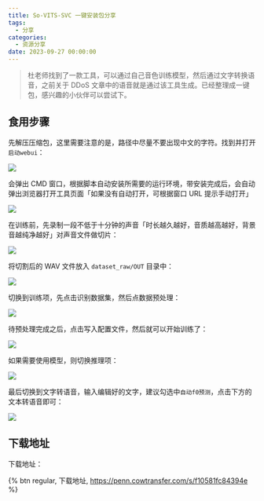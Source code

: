 ```yaml
---
title: So-VITS-SVC 一键安装包分享
tags:
  - 分享
categories:
  - 资源分享
date: 2023-09-27 00:00:00
---
```


> 杜老师找到了一款工具，可以通过自己音色训练模型，然后通过文字转换语音，之前关于 DDoS 文章中的语音就是通过该工具生成。已经整理成一键包，感兴趣的小伙伴可以尝试下。

<!-- more -->

## 食用步骤

先解压压缩包，这里需要注意的是，路径中尽量不要出现中文的字符。找到并打开`启动webui`：

![](https://cdn.dusays.com/2023/09/630-1.jpg)

会弹出 CMD 窗口，根据脚本自动安装所需要的运行环境，带安装完成后，会自动弹出浏览器打开工具页面「如果没有自动打开，可根据窗口 URL 提示手动打开」

![](https://cdn.dusays.com/2023/09/630-2.jpg)

在训练前，先录制一段不低于十分钟的声音「时长越久越好，音质越高越好，背景音越纯净越好」对声音文件做切片：

![](https://cdn.dusays.com/2023/09/630-3.jpg)

将切割后的 WAV 文件放入 `dataset_raw/OUT` 目录中：

![](https://cdn.dusays.com/2023/09/630-4.jpg)

切换到训练项，先点击识别数据集，然后点数据预处理：

![](https://cdn.dusays.com/2023/09/630-5.jpg)

待预处理完成之后，点击写入配置文件，然后就可以开始训练了：

![](https://cdn.dusays.com/2023/09/630-6.jpg)

如果需要使用模型，则切换推理项：

![](https://cdn.dusays.com/2023/09/630-7.jpg)

最后切换到文字转语音，输入编辑好的文字，建议勾选中`自动f0预测`，点击下方的文本转语音即可：

![](https://cdn.dusays.com/2023/09/630-8.jpg)

## 下载地址

下载地址：

{% btn regular, 下载地址, https://penn.cowtransfer.com/s/f10581fc84394e %}